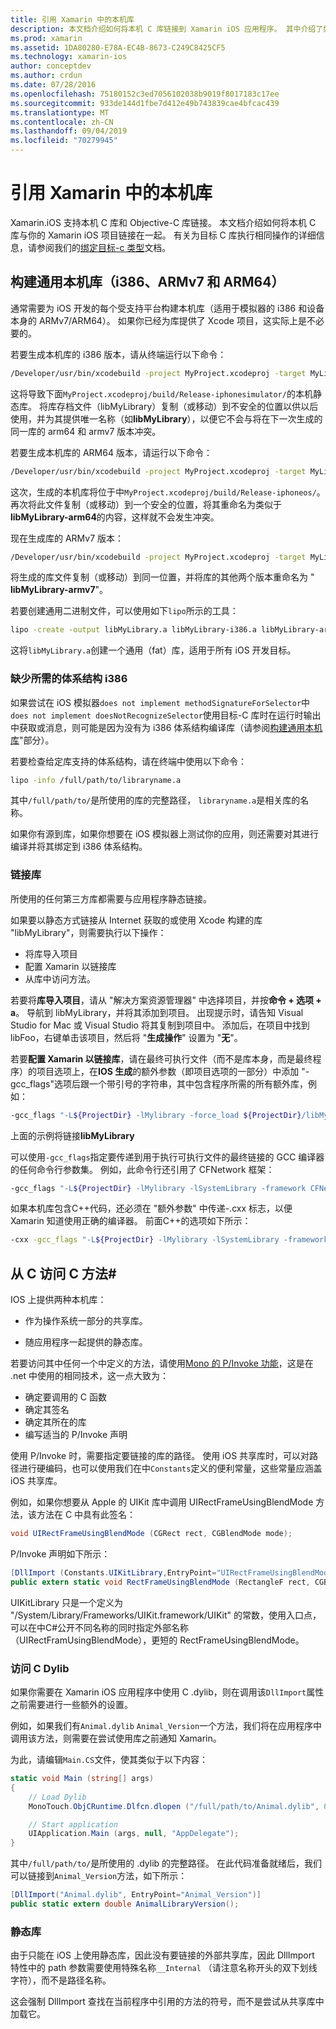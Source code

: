 ```yaml
---
title: 引用 Xamarin 中的本机库
description: 本文档介绍如何将本机 C 库链接到 Xamarin iOS 应用程序。 其中介绍了如何生成通用本机库和访问 C 方法C#。
ms.prod: xamarin
ms.assetid: 1DA80280-E78A-EC4B-8673-C249C8425CF5
ms.technology: xamarin-ios
author: conceptdev
ms.author: crdun
ms.date: 07/28/2016
ms.openlocfilehash: 75180152c3ed7056102038b9019f8017183c17ee
ms.sourcegitcommit: 933de144d1fbe7d412e49b743839cae4bfcac439
ms.translationtype: MT
ms.contentlocale: zh-CN
ms.lasthandoff: 09/04/2019
ms.locfileid: "70279945"
---
```

# <a name="referencing-native-libraries-in-xamarinios"></a>引用 Xamarin 中的本机库

Xamarin.iOS 支持本机 C 库和 Objective-C 库链接。 本文档介绍如何将本机 C 库与你的 Xamarin iOS 项目链接在一起。 有关为目标 C 库执行相同操作的详细信息，请参阅我们的[绑定目标-c 类型](~/ios/platform/binding-objective-c/index.md)文档。

<a name="building_native" />

## <a name="building-universal-native-libraries-i386-armv7-and-arm64"></a>构建通用本机库（i386、ARMv7 和 ARM64）

通常需要为 iOS 开发的每个受支持平台构建本机库（适用于模拟器的 i386 和设备本身的 ARMv7/ARM64）。 如果你已经为库提供了 Xcode 项目，这实际上是不必要的。

若要生成本机库的 i386 版本，请从终端运行以下命令：

```bash
/Developer/usr/bin/xcodebuild -project MyProject.xcodeproj -target MyLibrary -sdk iphonesimulator -arch i386 -configuration Release clean build
```

这将导致下面`MyProject.xcodeproj/build/Release-iphonesimulator/`的本机静态库。 将库存档文件（libMyLibrary）复制（或移动）到不安全的位置以供以后使用，并为其提供唯一名称（如**libMyLibrary**），以便它不会与将在下一次生成的同一库的 arm64 和 armv7 版本冲突。

若要生成本机库的 ARM64 版本，请运行以下命令：

```bash
/Developer/usr/bin/xcodebuild -project MyProject.xcodeproj -target MyLibrary -sdk iphoneos -arch arm64 -configuration Release clean build
```

这次，生成的本机库将位于中`MyProject.xcodeproj/build/Release-iphoneos/`。 再次将此文件复制（或移动）到一个安全的位置，将其重命名为类似于**libMyLibrary-arm64**的内容，这样就不会发生冲突。

现在生成库的 ARMv7 版本：

```bash
/Developer/usr/bin/xcodebuild -project MyProject.xcodeproj -target MyLibrary -sdk iphoneos -arch armv7 -configuration Release clean build
```

将生成的库文件复制（或移动）到同一位置，并将库的其他两个版本重命名为 " **libMyLibrary-armv7**"。

若要创建通用二进制文件，可以使用如下`lipo`所示的工具：

```bash
lipo -create -output libMyLibrary.a libMyLibrary-i386.a libMyLibrary-arm64.a libMyLibrary-armv7.a
```

这将`libMyLibrary.a`创建一个通用（fat）库，适用于所有 iOS 开发目标。


### <a name="missing-required-architecture-i386"></a>缺少所需的体系结构 i386

如果尝试在 iOS 模拟器`does not implement methodSignatureForSelector`中`does not implement doesNotRecognizeSelector`使用目标-C 库时在运行时输出中获取或消息，则可能是因为没有为 i386 体系结构编译库（请参阅[构建通用本机库](#building_native)"部分）。

若要检查给定库支持的体系结构，请在终端中使用以下命令：

```bash
lipo -info /full/path/to/libraryname.a
```

其中`/full/path/to/`是所使用的库的完整路径， `libraryname.a`是相关库的名称。

如果你有源到库，如果你想要在 iOS 模拟器上测试你的应用，则还需要对其进行编译并将其绑定到 i386 体系结构。

### <a name="linking-your-library"></a>链接库

所使用的任何第三方库都需要与应用程序静态链接。 

如果要以静态方式链接从 Internet 获取的或使用 Xcode 构建的库 "libMyLibrary"，则需要执行以下操作：

- 将库导入项目
- 配置 Xamarin 以链接库
- 从库中访问方法。


若要将**库导入项目**，请从 "解决方案资源管理器" 中选择项目，并按**命令 + 选项 + a**。 导航到 libMyLibrary，并将其添加到项目。 出现提示时，请告知 Visual Studio for Mac 或 Visual Studio 将其复制到项目中。 添加后，在项目中找到 libFoo，右键单击该项目，然后将 "**生成操作**" 设置为 "**无**"。

若要**配置 Xamarin 以链接库**，请在最终可执行文件（而不是库本身，而是最终程序）的项目选项上，在**IOS 生成**的额外参数（即项目选项的一部分）中添加 "-gcc_flags"选项后跟一个带引号的字符串，其中包含程序所需的所有额外库，例如：

```bash
-gcc_flags "-L${ProjectDir} -lMylibrary -force_load ${ProjectDir}/libMyLibrary.a"
```

上面的示例将链接**libMyLibrary**

可以使用`-gcc_flags`指定要传递到用于执行可执行文件的最终链接的 GCC 编译器的任何命令行参数集。 例如，此命令行还引用了 CFNetwork 框架：

```bash
-gcc_flags "-L${ProjectDir} -lMylibrary -lSystemLibrary -framework CFNetwork -force_load ${ProjectDir}/libMyLibrary.a"
```

如果本机库包含C++代码，还必须在 "额外参数" 中传递-.cxx 标志，以便 Xamarin 知道使用正确的编译器。 前面C++的选项如下所示：

```bash
-cxx -gcc_flags "-L${ProjectDir} -lMylibrary -lSystemLibrary -framework CFNetwork -force_load ${ProjectDir}/libMyLibrary.a"
```

<a name="Accessing_C_Methods_from_C#" />

## <a name="accessing-c-methods-from-c35"></a>从 C 访问 C 方法&#35;

IOS 上提供两种本机库：

- 作为操作系统一部分的共享库。

- 随应用程序一起提供的静态库。


若要访问其中任何一个中定义的方法，请使用[Mono 的 P/Invoke 功能](https://www.mono-project.com/docs/advanced/pinvoke/)，这是在 .net 中使用的相同技术，这一点大致为：

- 确定要调用的 C 函数
- 确定其签名
- 确定其所在的库
- 编写适当的 P/Invoke 声明

使用 P/Invoke 时，需要指定要链接的库的路径。 使用 iOS 共享库时，可以对路径进行硬编码，也可以使用我们在中`Constants`定义的便利常量，这些常量应涵盖 iOS 共享库。

例如，如果你想要从 Apple 的 UIKit 库中调用 UIRectFrameUsingBlendMode 方法，该方法在 C 中具有此签名：

```csharp
void UIRectFrameUsingBlendMode (CGRect rect, CGBlendMode mode);
```

P/Invoke 声明如下所示：

```csharp
[DllImport (Constants.UIKitLibrary,EntryPoint="UIRectFrameUsingBlendMode")]
public extern static void RectFrameUsingBlendMode (RectangleF rect, CGBlendMode blendMode);
```

UIKitLibrary 只是一个定义为 "/System/Library/Frameworks/UIKit.framework/UIKit" 的常数，使用入口点，可以在中C#公开不同名称的同时指定外部名称（UIRectFramUsingBlendMode），更短的 RectFrameUsingBlendMode。

<a name="Accessing_C_Dylibs" />

### <a name="accessing-c-dylibs"></a>访问 C Dylib

如果你需要在 Xamarin iOS 应用程序中使用 C .dylib，则在调用该`DllImport`属性之前需要进行一些额外的设置。

例如，如果我们有`Animal.dylib` `Animal_Version`一个方法，我们将在应用程序中调用该方法，则需要在尝试使用库之前通知 Xamarin。

为此，请编辑`Main.CS`文件，使其类似于以下内容：

```csharp
static void Main (string[] args)
{
    // Load Dylib
    MonoTouch.ObjCRuntime.Dlfcn.dlopen ("/full/path/to/Animal.dylib", 0);

    // Start application
    UIApplication.Main (args, null, "AppDelegate");
}
```

其中`/full/path/to/`是所使用的 .dylib 的完整路径。 在此代码准备就绪后，我们可以链接到`Animal_Version`方法，如下所示：

```csharp
[DllImport("Animal.dylib", EntryPoint="Animal_Version")]
public static extern double AnimalLibraryVersion();
```

<a name="Static_Libraries" />

### <a name="static-libraries"></a>静态库

由于只能在 iOS 上使用静态库，因此没有要链接的外部共享库，因此 DllImport 特性中的 path 参数需要使用特殊名称`__Internal` （请注意名称开头的双下划线字符），而不是路径名称。

这会强制 DllImport 查找在当前程序中引用的方法的符号，而不是尝试从共享库中加载它。

